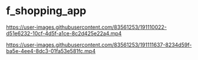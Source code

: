 # f_shopping_app

https://user-images.githubusercontent.com/83561253/191110022-d51e6232-10cf-4d5f-a1ce-8c2d425e22a4.mp4

https://user-images.githubusercontent.com/83561253/191111637-8234d59f-ba5e-4ee4-8dc3-01fa53e581fc.mp4
